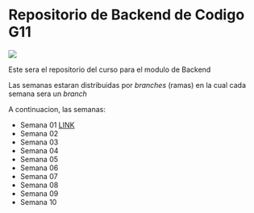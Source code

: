 # Repositorio de Backend de Codigo G11

<p>
    <img src="https://assets.website-files.com/624b2bd5b7be89e20392d489/624b37b08ca87609798e03a6_codigo-logo-blanco.svg" />
</p>

Este sera el repositorio del curso para el modulo de Backend

Las semanas estaran distribuidas por _branches_ (ramas) en la cual cada semana sera un _branch_

A continuacion, las semanas:

- Semana 01 [LINK](https://www.google.com)
- Semana 02
- Semana 03
- Semana 04
- Semana 05
- Semana 06
- Semana 07
- Semana 08
- Semana 09
- Semana 10